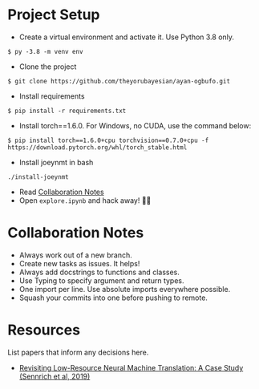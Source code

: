 # Project Setup
- Create a virtual environment and activate it. Use Python 3.8 only.
```
$ py -3.8 -m venv env
```
- Clone the project
```
$ git clone https://github.com/theyorubayesian/ayan-ogbufo.git
```
- Install requirements
```
$ pip install -r requirements.txt
```
- Install torch==1.6.0. For Windows, no CUDA, use the command below:
```
$ pip install torch==1.6.0+cpu torchvision==0.7.0+cpu -f https://download.pytorch.org/whl/torch_stable.html
```
- Install joeynmt in bash
```
./install-joeynmt
```
- Read [Collaboration Notes](#collaboration-notes) 
- Open `explore.ipynb` and hack away! 🔨🔨

# Collaboration Notes
- Always work out of a new branch.
- Create new tasks as issues. It helps!
- Always add docstrings to functions and classes.
- Use Typing to specify argument and return types. 
- One import per line. Use absolute imports everywhere possible.
- Squash your commits into one before pushing to remote.

# Resources
List papers that inform any decisions here.
- [Revisiting Low-Resource Neural Machine Translation: A Case Study (Sennrich et al, 2019)](https://www.aclweb.org/anthology/P19-1021/)
